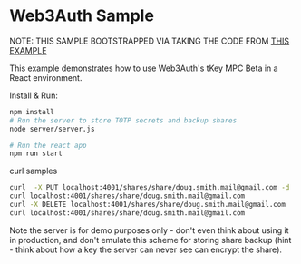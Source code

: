 # Web3Auth Sample

NOTE: THIS SAMPLE BOOTSTRAPPED VIA TAKING THE CODE FROM [THIS EXAMPLE](https://github.com/Web3Auth/web3auth-core-kit-examples/tree/main/mpc-core-kit/mpc-core-kit-react-redirect-example)



This example demonstrates how to use Web3Auth's tKey MPC Beta in a React environment.



Install & Run:

```bash
npm install
# Run the server to store TOTP secrets and backup shares
node server/server.js

# Run the react app
npm run start
```

curl samples 

```bash
curl  -X PUT localhost:4001/shares/share/doug.smith.mail@gmail.com -d '{"share":"one two three"}' -H "Content-Type:application/json"
curl localhost:4001/shares/share/doug.smith.mail@gmail.com
curl -X DELETE localhost:4001/shares/share/doug.smith.mail@gmail.com
curl localhost:4001/shares/share/doug.smith.mail@gmail.com
 ```

Note the server is for demo purposes only - don't even think about using it in production, and don't emulate
this scheme for storing share backup (hint - think about how a key the server can never see can encrypt the share).

